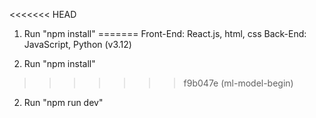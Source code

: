 <<<<<<< HEAD
1. Run "npm install"
=======
Front-End: React.js, html, css
Back-End: JavaScript, Python (v3.12)

1. Run "npm install"
>>>>>>> f9b047e (ml-model-begin)
2. Run "npm run dev"